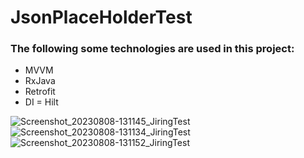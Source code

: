 # JsonPlaceHolderTest
### The following some technologies are used in this project:
+ MVVM 
+ RxJava
+ Retrofit
+ DI = Hilt


![Screenshot_20230808-131145_JiringTest](https://github.com/programingmehdidehghani/JsonPlaceHolderTest/assets/74426462/addf8731-4856-4979-885d-3d3a0a49c08d)
![Screenshot_20230808-131134_JiringTest](https://github.com/programingmehdidehghani/JsonPlaceHolderTest/assets/74426462/98635fab-d7ed-4999-9fe5-65eae02aa0e2)
![Screenshot_20230808-131152_JiringTest](https://github.com/programingmehdidehghani/JsonPlaceHolderTest/assets/74426462/82257288-af8a-4e3c-afcb-6cc62e28ec6e)

